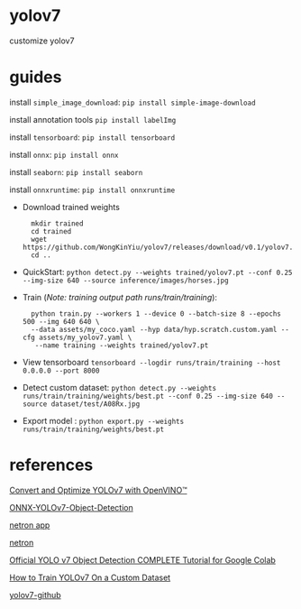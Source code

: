 # yolov7
customize yolov7

# guides

install `simple_image_download`: `pip install simple-image-download`

install annotation tools `pip install labelImg`

install `tensorboard`: `pip install tensorboard`

install `onnx`: `pip install onnx`

install `seaborn`: `pip install seaborn`

install `onnxruntime`: `pip install onnxruntime`

- Download trained weights

        mkdir trained
        cd trained
        wget https://github.com/WongKinYiu/yolov7/releases/download/v0.1/yolov7.pt
        cd ..

- QuickStart: `python detect.py --weights trained/yolov7.pt --conf 0.25 --img-size 640 --source inference/images/horses.jpg`

- Train (*Note: training output path runs/train/training*):

        python train.py --workers 1 --device 0 --batch-size 8 --epochs 500 --img 640 640 \
        --data assets/my_coco.yaml --hyp data/hyp.scratch.custom.yaml --cfg assets/my_yolov7.yaml \
         --name training --weights trained/yolov7.pt

- View tensorboard `tensorboard --logdir runs/train/training --host 0.0.0.0 --port 8000`

- Detect custom dataset: `python detect.py --weights runs/train/training/weights/best.pt --conf 0.25 --img-size 640 --source dataset/test/A08Rx.jpg`

- Export model : `python export.py --weights runs/train/training/weights/best.pt`

# references

[Convert and Optimize YOLOv7 with OpenVINO™](https://docs.openvino.ai/2023.1/notebooks/226-yolov7-optimization-with-output.html)

[ONNX-YOLOv7-Object-Detection](https://github.com/ibaiGorordo/ONNX-YOLOv7-Object-Detection/tree/main)

[netron app](https://netron.app/)

[netron](https://github.com/lutzroeder/netron)

[Official YOLO v7 Object Detection COMPLETE Tutorial for Google Colab](https://www.youtube.com/watch?v=_CkXDjmT8dc)

[ How to Train YOLOv7 On a Custom Dataset ](https://www.youtube.com/watch?v=5nsmXLyDaU4)

[yolov7-github](https://github.com/WongKinYiu/yolov7)